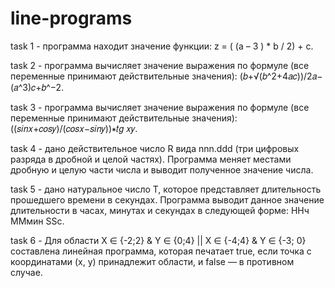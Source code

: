 # line-programs
task 1 - программа находит значение функции: z = ( (a – 3 ) * b / 2) + c.

task 2 - программа вычисляет значение выражения по формуле (все переменные принимают действительные значения): (𝑏+√(𝑏^2+4𝑎𝑐))/2𝑎−(𝑎^3)𝑐+𝑏^−2.

task 3 - программа вычисляет значение выражения по формуле (все переменные принимают действительные значения): ((𝑠𝑖𝑛𝑥+𝑐𝑜𝑠𝑦)/(𝑐𝑜𝑠𝑥−𝑠𝑖𝑛𝑦))∗𝑡𝑔 𝑥𝑦.

task 4 - дано действительное число R вида nnn.ddd (три цифровых разряда в дробной и целой частях). Программа меняет местами дробную и целую части числа и выводит полученное значение числа.

task 5 - дано натуральное число Т, которое представляет длительность прошедшего времени в секундах. Программа выводит данное значение длительности в часах, минутах и секундах в следующей форме: ННч ММмин SSc.

task 6 - Для области X ∈ {-2;2} & Y ∈ {0;4} || X ∈ {-4;4} & Y ∈ {-3; 0} составлена линейная программа, которая печатает true, если точка с координатами (х, у) принадлежит области, и false — в противном случае.

